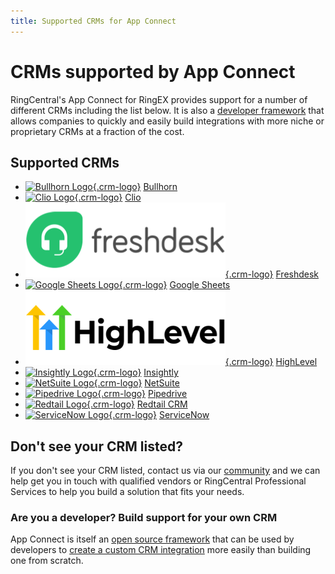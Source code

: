 ```yaml
---
title: Supported CRMs for App Connect
---
```

# CRMs supported by App Connect

RingCentral's App Connect for RingEX provides support for a number of different CRMs including the list below. It is also a [developer framework](../developers/index.md) that allows companies to quickly and easily build integrations with more niche or proprietary CRMs at a fraction of the cost. 

## Supported CRMs

<div class="grid cards crm-list" markdown>

-    [![Bullhorn Logo](../img/crm-logo-bullhorn.png){.crm-logo}](bullhorn.md)
     [Bullhorn](bullhorn.md)
-    [![Clio Logo](../img/crm-logo-clio.png){.crm-logo}](clio.md)
     [Clio](clio.md)
-    [![Freshdesk Logo](../img/crm-logo-freshdesk.png){.crm-logo}](freshdesk.md)
     [Freshdesk](freshdesk.md)
-    [![Google Sheets Logo](../img/crm-logo-googlesheets.png){.crm-logo}](google-sheets.md)
     [Google Sheets](google-sheets.md)
-    [![HighLevel Logo](../img/crm-logo-highlevel.png){.crm-logo}](gohighlevel.md)
     [HighLevel](gohighlevel.md)
-    [![Insightly Logo](../img/crm-logo-insightly.png){.crm-logo}](insightly.md)
     [Insightly](insightly.md)
-    [![NetSuite Logo](../img/crm-logo-netsuite.png){.crm-logo}](netsuite.md)
     [NetSuite](netsuite.md)
-    [![Pipedrive Logo](../img/crm-logo-pipedrive.png){.crm-logo}](pipedrive.md)
     [Pipedrive](pipedrive.md)
-    [![Redtail Logo](../img/crm-logo-redtail.png){.crm-logo}](redtail.md)
     [Redtail CRM](redtail.md)
-    [![ServiceNow Logo](../img/crm-logo-servicenow.png){.crm-logo}](servicenow.md)
     [ServiceNow](servicenow.md)

</div>

## Don't see your CRM listed?

If you don't see your CRM listed, contact us via our [community](https://community.ringcentral.com) and we can help get you in touch with qualified vendors or RingCentral Professional Services to help you build a solution that fits your needs.

### Are you a developer? Build support for your own CRM

App Connect is itself an [open source framework](https://github.com/ringcentral/rc-unified-crm-extension) that can be used by developers to [create a custom CRM integration](../developers/index.md) more easily than building one from scratch. 
